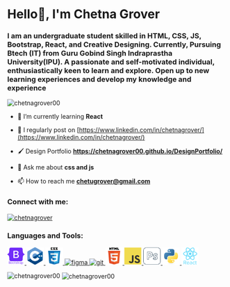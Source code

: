 <h1 align="left">Hello👋, I'm Chetna Grover</h1>
<h3 align="left">I am an undergraduate student skilled in HTML, CSS, JS, Bootstrap, React, and Creative Designing. Currently, Pursuing Btech (IT) from Guru Gobind Singh Indraprastha University(IPU). A passionate and self-motivated individual, enthusiastically keen to learn and explore. Open up to new learning experiences and develop my knowledge and experience</h3>

<p align="left"> <img src="https://komarev.com/ghpvc/?username=chetnagrover00&label=Profile%20views&color=0e75b6&style=flat" alt="chetnagrover00" /> </p>

- 🌱 I’m currently learning **React**

- 📝 I regularly post on [https://www.linkedin.com/in/chetnagrover/](https://www.linkedin.com/in/chetnagrover/)

- 🖌️ Design Portfolio **https://chetnagrover00.github.io/DesignPortfolio/**

- 💬 Ask me about **css and js**

- 📫 How to reach me **chetugrover@gmail.com**

<h3 align="left">Connect with me:</h3>
<p align="left">
<a href="https://linkedin.com/in/chetnagrover" target="blank"><img align="center" src="https://cdn.jsdelivr.net/npm/simple-icons@3.0.1/icons/linkedin.svg" alt="chetnagrover" height="30" width="40" /></a>
</p>

<h3 align="left">Languages and Tools:</h3>
<p align="left"> <a href="https://getbootstrap.com" target="_blank"> <img src="https://raw.githubusercontent.com/devicons/devicon/master/icons/bootstrap/bootstrap-plain-wordmark.svg" alt="bootstrap" width="40" height="40"/> </a> <a href="https://www.w3schools.com/cpp/" target="_blank"> <img src="https://raw.githubusercontent.com/devicons/devicon/master/icons/cplusplus/cplusplus-original.svg" alt="cplusplus" width="40" height="40"/> </a> <a href="https://www.w3schools.com/css/" target="_blank"> <img src="https://raw.githubusercontent.com/devicons/devicon/master/icons/css3/css3-original-wordmark.svg" alt="css3" width="40" height="40"/> </a> <a href="https://www.figma.com/" target="_blank"> <img src="https://www.vectorlogo.zone/logos/figma/figma-icon.svg" alt="figma" width="40" height="40"/> </a> <a href="https://git-scm.com/" target="_blank"> <img src="https://www.vectorlogo.zone/logos/git-scm/git-scm-icon.svg" alt="git" width="40" height="40"/> </a> <a href="https://www.w3.org/html/" target="_blank"> <img src="https://raw.githubusercontent.com/devicons/devicon/master/icons/html5/html5-original-wordmark.svg" alt="html5" width="40" height="40"/> </a> <a href="https://developer.mozilla.org/en-US/docs/Web/JavaScript" target="_blank"> <img src="https://raw.githubusercontent.com/devicons/devicon/master/icons/javascript/javascript-original.svg" alt="javascript" width="40" height="40"/> </a> <a href="https://www.photoshop.com/en" target="_blank"> <img src="https://raw.githubusercontent.com/devicons/devicon/master/icons/photoshop/photoshop-line.svg" alt="photoshop" width="40" height="40"/> </a> <a href="https://www.python.org" target="_blank"> <img src="https://raw.githubusercontent.com/devicons/devicon/master/icons/python/python-original.svg" alt="python" width="40" height="40"/> </a> <a href="https://reactjs.org/" target="_blank"> <img src="https://raw.githubusercontent.com/devicons/devicon/master/icons/react/react-original-wordmark.svg" alt="react" width="40" height="40"/> </a> </p>

<p><img align="left" src="https://github-readme-stats.vercel.app/api/top-langs?username=chetnagrover00&show_icons=true&locale=en&layout=compact" alt="chetnagrover00" /></p>

<p>&nbsp;<img align="center" src="https://github-readme-stats.vercel.app/api?username=chetnagrover00&show_icons=true&locale=en" alt="chetnagrover00" /></p>
